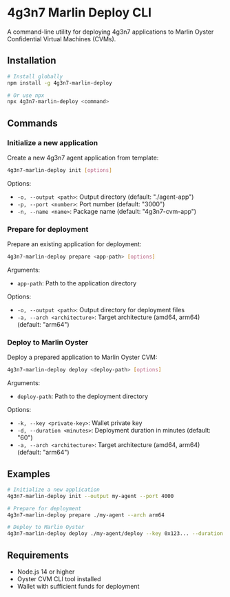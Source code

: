 # 4g3n7 Marlin Deploy CLI

A command-line utility for deploying 4g3n7 applications to Marlin Oyster Confidential Virtual Machines (CVMs).

## Installation

```bash
# Install globally
npm install -g 4g3n7-marlin-deploy

# Or use npx
npx 4g3n7-marlin-deploy <command>
```

## Commands

### Initialize a new application

Create a new 4g3n7 agent application from template:

```bash
4g3n7-marlin-deploy init [options]
```

Options:
- `-o, --output <path>`: Output directory (default: "./agent-app")
- `-p, --port <number>`: Port number (default: "3000")
- `-n, --name <name>`: Package name (default: "4g3n7-cvm-app")

### Prepare for deployment

Prepare an existing application for deployment:

```bash
4g3n7-marlin-deploy prepare <app-path> [options]
```

Arguments:
- `app-path`: Path to the application directory

Options:
- `-o, --output <path>`: Output directory for deployment files
- `-a, --arch <architecture>`: Target architecture (amd64, arm64) (default: "arm64")

### Deploy to Marlin Oyster

Deploy a prepared application to Marlin Oyster CVM:

```bash
4g3n7-marlin-deploy deploy <deploy-path> [options]
```

Arguments:
- `deploy-path`: Path to the deployment directory

Options:
- `-k, --key <private-key>`: Wallet private key
- `-d, --duration <minutes>`: Deployment duration in minutes (default: "60")
- `-a, --arch <architecture>`: Target architecture (amd64, arm64) (default: "arm64")

## Examples

```bash
# Initialize a new application
4g3n7-marlin-deploy init --output my-agent --port 4000

# Prepare for deployment
4g3n7-marlin-deploy prepare ./my-agent --arch arm64

# Deploy to Marlin Oyster
4g3n7-marlin-deploy deploy ./my-agent/deploy --key 0x123... --duration 120
```

## Requirements

- Node.js 14 or higher
- Oyster CVM CLI tool installed
- Wallet with sufficient funds for deployment
